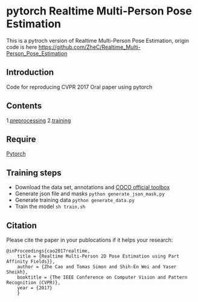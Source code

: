 # pytorch Realtime Multi-Person Pose Estimation

This is a pytroch version of Realtime Multi-Person Pose Estimation, origin code is here https://github.com/ZheC/Realtime_Multi-Person_Pose_Estimation

## Introduction

Code for reproducing CVPR 2017 Oral paper using pytorch

## Contents
1.[preprocessing](https://github.com/last-one/pytorch_realtime_multi-person_pose_estimation/blob/master/preprocessing)
2.[training](https://github.com/last-one/pytorch_realtime_multi-person_pose_estimation/blob/master/training)

## Require
[Pytorch](http://pytorch.org/)

## Training steps
- Download the data set, annotations and [COCO official toolbox](https://github.com/cocodataset/cocoapi)
- Generate json file and masks `python generate_json_mask,py`
- Generate training data `python generate_data.py`
- Train the model `sh train.sh`
## Citation
Please cite the paper in your publocations if it helps your research:
	
	@inProceedings{cao2017realtime,
		title = {Realtime Multi-Person 2D Pose Estimation using Part Affinity Fields}},
		author = {Zhe Cao and Tomas Simon and Shih-En Wei and Yaser Sheikh},
		booktitle = {The IEEE Conference on Computer Vision and Pattern Recognition (CVPR)},
		year = {2017}
		}
